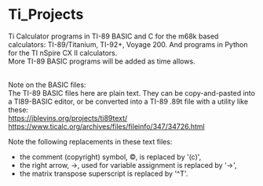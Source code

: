 # Ti_Projects
Ti Calculator programs in TI-89 BASIC and C for the m68k based calculators: TI-89/Titanium, TI-92+, Voyage 200. And programs in Python for the TI nSpire CX II calculators.
&nbsp;  
More TI-89 BASIC programs will be added as time allows.  
&nbsp;  

Note on the BASIC files:  
The TI-89 BASIC files here are plain text. They can be copy-and-pasted into a TI89-BASIC editor, or be converted into a TI-89 .89t file with a utility like these:  
https://jblevins.org/projects/ti89text/  
https://www.ticalc.org/archives/files/fileinfo/347/34726.html  

Note the following replacements in these text files:  
+ the comment (copyright) symbol, &copy;, is replaced by '(c)',
+ the right arrow, &rarr;, used for variable assignment is replaced by '->',
+ the matrix transpose superscript is replaced by '^T'.

